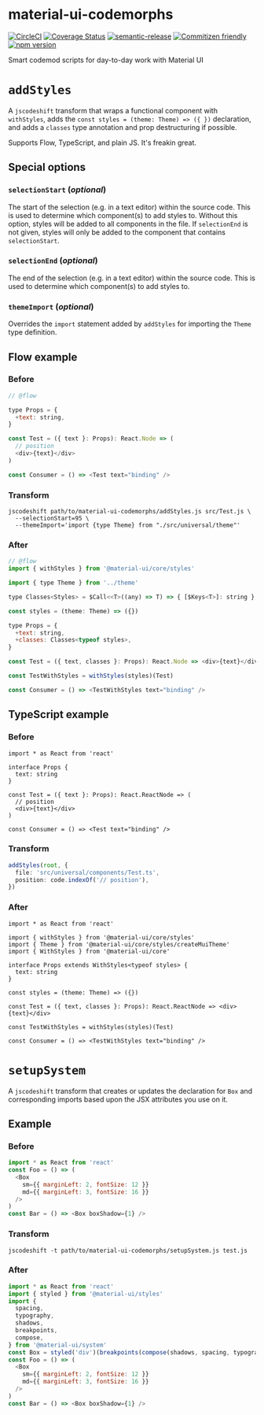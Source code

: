 # material-ui-codemorphs

[![CircleCI](https://circleci.com/gh/jedwards1211/material-ui-codemorphs.svg?style=svg)](https://circleci.com/gh/jedwards1211/material-ui-codemorphs)
[![Coverage Status](https://codecov.io/gh/jedwards1211/material-ui-codemorphs/branch/master/graph/badge.svg)](https://codecov.io/gh/jedwards1211/material-ui-codemorphs)
[![semantic-release](https://img.shields.io/badge/%20%20%F0%9F%93%A6%F0%9F%9A%80-semantic--release-e10079.svg)](https://github.com/semantic-release/semantic-release)
[![Commitizen friendly](https://img.shields.io/badge/commitizen-friendly-brightgreen.svg)](http://commitizen.github.io/cz-cli/)
[![npm version](https://badge.fury.io/js/material-ui-codemorphs.svg)](https://badge.fury.io/js/material-ui-codemorphs)

Smart codemod scripts for day-to-day work with Material UI

# `addStyles`

A `jscodeshift` transform that wraps a functional component with `withStyles`,
adds the `const styles = (theme: Theme) => ({ })` declaration,
and adds a `classes` type annotation and prop destructuring if possible.

Supports Flow, TypeScript, and plain JS. It's freakin great.

## Special options

### `selectionStart` (_optional_)

The start of the selection (e.g. in a text editor) within the source code.
This is used to determine which component(s) to add styles to. Without this
option, styles will be added to all components in the file. If `selectionEnd`
is not given, styles will only be added to the component that contains `selectionStart`.

### `selectionEnd` (_optional_)

The end of the selection (e.g. in a text editor) within the source code.
This is used to determine which component(s) to add styles to.

### `themeImport` (_optional_)

Overrides the `import` statement added by `addStyles` for importing the `Theme` type definition.

## Flow example

### Before

```js
// @flow

type Props = {
  +text: string,
}

const Test = ({ text }: Props): React.Node => (
  // position
  <div>{text}</div>
)

const Consumer = () => <Test text="binding" />
```

### Transform

```
jscodeshift path/to/material-ui-codemorphs/addStyles.js src/Test.js \
  --selectionStart=95 \
  --themeImport='import {type Theme} from "./src/universal/theme"'
```

### After

```js
// @flow
import { withStyles } from '@material-ui/core/styles'

import { type Theme } from '../theme'

type Classes<Styles> = $Call<<T>((any) => T) => { [$Keys<T>]: string }, Styles>

const styles = (theme: Theme) => ({})

type Props = {
  +text: string,
  +classes: Classes<typeof styles>,
}

const Test = ({ text, classes }: Props): React.Node => <div>{text}</div>

const TestWithStyles = withStyles(styles)(Test)

const Consumer = () => <TestWithStyles text="binding" />
```

## TypeScript example

### Before

```tsx
import * as React from 'react'

interface Props {
  text: string
}

const Test = ({ text }: Props): React.ReactNode => (
  // position
  <div>{text}</div>
)

const Consumer = () => <Test text="binding" />
```

### Transform

```ts
addStyles(root, {
  file: 'src/universal/components/Test.ts',
  position: code.indexOf('// position'),
})
```

### After

```tsx
import * as React from 'react'

import { withStyles } from '@material-ui/core/styles'
import { Theme } from '@material-ui/core/styles/createMuiTheme'
import { WithStyles } from '@material-ui/core'

interface Props extends WithStyles<typeof styles> {
  text: string
}

const styles = (theme: Theme) => ({})

const Test = ({ text, classes }: Props): React.ReactNode => <div>{text}</div>

const TestWithStyles = withStyles(styles)(Test)

const Consumer = () => <TestWithStyles text="binding" />
```

# `setupSystem`

A `jscodeshift` transform that creates or updates the declaration for `Box` and corresponding imports
based upon the JSX attributes you use on it.

## Example

### Before

```js
import * as React from 'react'
const Foo = () => (
  <Box
    sm={{ marginLeft: 2, fontSize: 12 }}
    md={{ marginLeft: 3, fontSize: 16 }}
  />
)
const Bar = () => <Box boxShadow={1} />
```

### Transform

```
jscodeshift -t path/to/material-ui-codemorphs/setupSystem.js test.js
```

### After

```js
import * as React from 'react'
import { styled } from '@material-ui/styles'
import {
  spacing,
  typography,
  shadows,
  breakpoints,
  compose,
} from '@material-ui/system'
const Box = styled('div')(breakpoints(compose(shadows, spacing, typography)))
const Foo = () => (
  <Box
    sm={{ marginLeft: 2, fontSize: 12 }}
    md={{ marginLeft: 3, fontSize: 16 }}
  />
)
const Bar = () => <Box boxShadow={1} />
```

